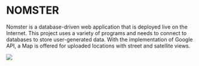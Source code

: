 # NOMSTER

Nomster is a database-driven web application that is deployed live on the Internet. This project uses a variety of programs and needs to connect to databases to store user-generated data. With the implementation of Google API, a Map is offered for uploaded locations with street and satellite views.  


<img src="Nomster.gif">